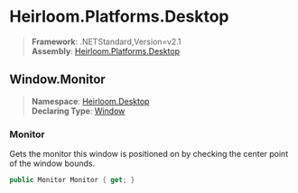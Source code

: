 # Heirloom.Platforms.Desktop

> **Framework**: .NETStandard,Version=v2.1  
> **Assembly**: [Heirloom.Platforms.Desktop][0]  

## Window.Monitor

> **Namespace**: [Heirloom.Desktop][0]  
> **Declaring Type**: [Window][1]  

### Monitor

Gets the monitor this window is positioned on by checking the center point of the window bounds.

```cs
public Monitor Monitor { get; }
```

[0]: ../../../Heirloom.Platforms.Desktop.md
[1]: ../Window.md
